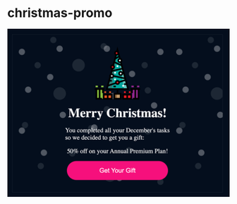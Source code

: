 # christmas-promo

<img src="images/christmas-promo.png" width="800px" height="auto" alt="screenshot of card" />
